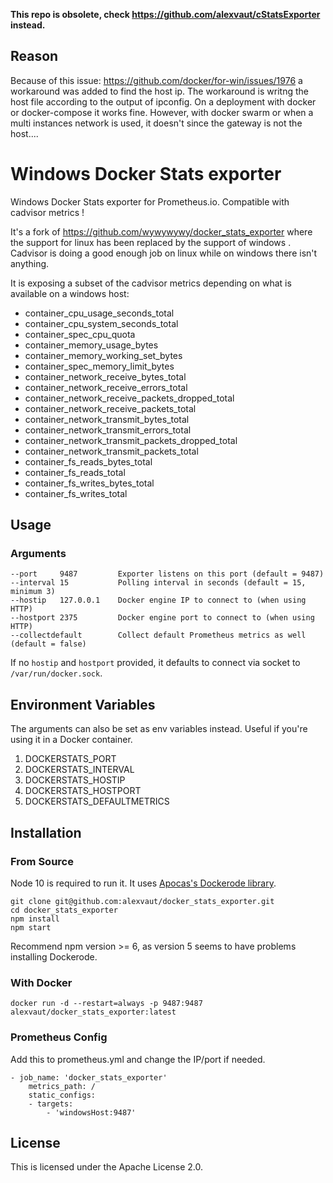 **This repo is obsolete, check https://github.com/alexvaut/cStatsExporter instead.**

## Reason
Because of this issue: https://github.com/docker/for-win/issues/1976 a workaround was added to find the host ip. The workaround is writng the host file according to the output of ipconfig. On a deployment with docker or docker-compose it works fine. However, with docker swarm or when a multi instances network is used, it doesn't since the gateway is not the host....

# Windows Docker Stats exporter

Windows Docker Stats exporter for Prometheus.io. Compatible with cadvisor metrics !

It's a fork of https://github.com/wywywywy/docker_stats_exporter where the support for linux has been replaced by the support of windows . Cadvisor is doing a good enough job on linux while on windows there isn't anything.

It is exposing a subset of the cadvisor metrics depending on what is available on a windows host:
- container_cpu_usage_seconds_total
- container_cpu_system_seconds_total
- container_spec_cpu_quota
- container_memory_usage_bytes
- container_memory_working_set_bytes
- container_spec_memory_limit_bytes
- container_network_receive_bytes_total
- container_network_receive_errors_total
- container_network_receive_packets_dropped_total
- container_network_receive_packets_total
- container_network_transmit_bytes_total
- container_network_transmit_errors_total
- container_network_transmit_packets_dropped_total
- container_network_transmit_packets_total
- container_fs_reads_bytes_total
- container_fs_reads_total
- container_fs_writes_bytes_total
- container_fs_writes_total

## Usage

### Arguments

    --port     9487         Exporter listens on this port (default = 9487)
    --interval 15           Polling interval in seconds (default = 15, minimum 3)
    --hostip   127.0.0.1    Docker engine IP to connect to (when using HTTP)
    --hostport 2375         Docker engine port to connect to (when using HTTP)
    --collectdefault        Collect default Prometheus metrics as well (default = false)

If no `hostip` and `hostport` provided, it defaults to connect via socket to `/var/run/docker.sock`.

## Environment Variables

The arguments can also be set as env variables instead. Useful if you're using it in a Docker container.
1. DOCKERSTATS_PORT
2. DOCKERSTATS_INTERVAL
3. DOCKERSTATS_HOSTIP
4. DOCKERSTATS_HOSTPORT
5. DOCKERSTATS_DEFAULTMETRICS

## Installation

### From Source

Node 10 is required to run it. It uses [Apocas's Dockerode library](https://github.com/apocas/dockerode).

    git clone git@github.com:alexvaut/docker_stats_exporter.git
    cd docker_stats_exporter
    npm install
    npm start

Recommend npm version >= 6, as version 5 seems to have problems installing Dockerode.

### With Docker

    docker run -d --restart=always -p 9487:9487 alexvaut/docker_stats_exporter:latest

### Prometheus Config

Add this to prometheus.yml and change the IP/port if needed.

    - job_name: 'docker_stats_exporter'
        metrics_path: /
        static_configs:
        - targets:
            - 'windowsHost:9487'
            
## License

This is licensed under the Apache License 2.0.
